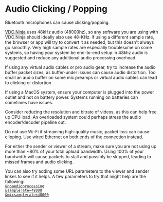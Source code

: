 # Audio Clicking / Popping

Bluetooth microphones can cause clicking/popping.

[VDO.Ninja](https://vdo.ninja/) uses 48kHz audio (48000hz), so any software you are using with VDO.Ninja should ideally also use 48-KHz. If using a different sample rate, the browser or app will try to convert it as needed, but this doesn't always go smoothly. Very high sample rates are especially troublesome on some systems, so having your system be end-to-end setup in 48khz audio is suggested and reduce any additional audio processing overhead.

If using any virtual audio cables or pro audio gear, try to increase the audio buffer packet sizes, as buffer-under issues can cause audio distortion. Too small an audio buffer on some mic preamps or virtual audio cables can lead to clicking or distortion.

If using a MacOS system, ensure your computer is plugged into the power outlet and not on battery power. Systems running on batteries can sometimes have issues.

Consider reducing the resolution and bitrate of videos, as this can help free up CPU load. An overloaded system could perhaps stress the audio encoder/decoder pipeline out.

Do not use Wi-Fi if streaming high-quality music; packet loss can cause clipping. Use wired Ethernet on both ends of the connection instead.

For either the sender or viewer of a stream, make sure you are not using up more than \~80% of your total upload bandwidth. Using 100% of your bandwidth will cause packets to stall and possibly be skipped, leading to missed frames and audio clicking.

You can also try adding some URL parameters to the viewer and sender linkes to see if it helps. A few parameters to try that might help are the following:\
[`&noaudioprocessing`](../general-settings/noaudioprocessing.md)\
[`&samplerate=48000`](../advanced-settings/view-parameters/and-samplerate.md)\
[`&micsamplerate=48000`](../other-parameters.md)
